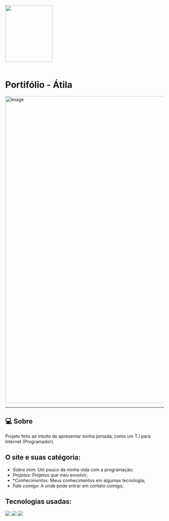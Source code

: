 
<table>
  <tr>
     <img src="https://github.com/user-attachments/assets/40a0ab9b-b38f-4b38-abc0-faa0c0984ed0" width="150px" height="180px" />
  </tr>
</table>

# Portifólio - Átila

<img width="1920" height="971" alt="Image" src="https://github.com/user-attachments/assets/bd513c1d-b21e-4bc0-92df-1acc7459b8b3" />

---

## 💻 Sobre
Projeto feito ao intuito de apresentar minha jornada, como um T.I para Internet (Programador).

## O site e suas catégoria:

- *Sobre mim:* Um pouco da minha vida com a programação;
- *Projetos:* Projetos que meu envolvir;
- **Conhecimentos:* Meus conhecimentos em algumas tecnologia;
- *Fale comigo:* A onde pode entrar em contato comigo;

## Tecnologias usadas:

<div>
    <img src="https://img.shields.io/badge/HTML5-E34F26?style=for-the-badge&logo=html5&logoColor=white" />
    <img src="https://img.shields.io/badge/CSS3-1572B6?style=for-the-badge&logo=css3&logoColor=white" />
    <img src="https://img.shields.io/badge/JavaScript-F7DF1E?style=for-the-badge&logo=javascript&logoColor=black" />
</div>

